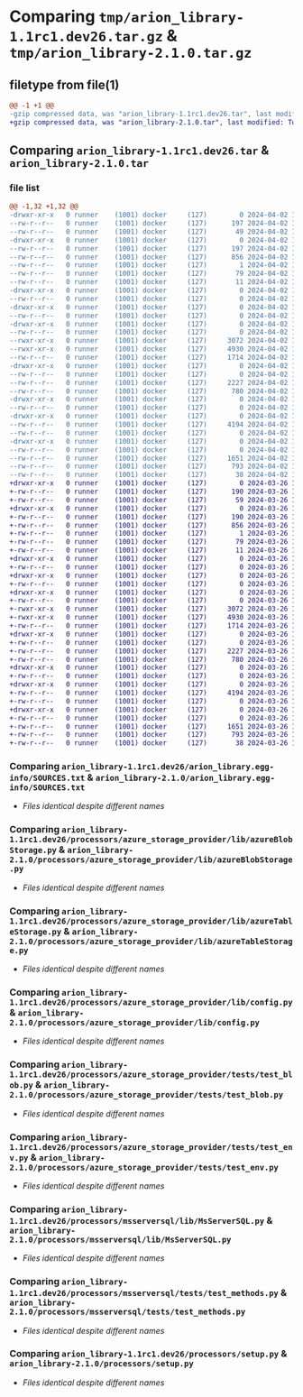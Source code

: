 # Comparing `tmp/arion_library-1.1rc1.dev26.tar.gz` & `tmp/arion_library-2.1.0.tar.gz`

## filetype from file(1)

```diff
@@ -1 +1 @@
-gzip compressed data, was "arion_library-1.1rc1.dev26.tar", last modified: Tue Apr  2 13:08:57 2024, max compression
+gzip compressed data, was "arion_library-2.1.0.tar", last modified: Tue Mar 26 12:35:37 2024, max compression
```

## Comparing `arion_library-1.1rc1.dev26.tar` & `arion_library-2.1.0.tar`

### file list

```diff
@@ -1,32 +1,32 @@
-drwxr-xr-x   0 runner    (1001) docker     (127)        0 2024-04-02 13:08:57.595188 arion_library-1.1rc1.dev26/
--rw-r--r--   0 runner    (1001) docker     (127)      197 2024-04-02 13:08:57.595188 arion_library-1.1rc1.dev26/PKG-INFO
--rw-r--r--   0 runner    (1001) docker     (127)       49 2024-04-02 13:08:53.000000 arion_library-1.1rc1.dev26/README.md
-drwxr-xr-x   0 runner    (1001) docker     (127)        0 2024-04-02 13:08:57.591188 arion_library-1.1rc1.dev26/arion_library.egg-info/
--rw-r--r--   0 runner    (1001) docker     (127)      197 2024-04-02 13:08:57.000000 arion_library-1.1rc1.dev26/arion_library.egg-info/PKG-INFO
--rw-r--r--   0 runner    (1001) docker     (127)      856 2024-04-02 13:08:57.000000 arion_library-1.1rc1.dev26/arion_library.egg-info/SOURCES.txt
--rw-r--r--   0 runner    (1001) docker     (127)        1 2024-04-02 13:08:57.000000 arion_library-1.1rc1.dev26/arion_library.egg-info/dependency_links.txt
--rw-r--r--   0 runner    (1001) docker     (127)       79 2024-04-02 13:08:57.000000 arion_library-1.1rc1.dev26/arion_library.egg-info/requires.txt
--rw-r--r--   0 runner    (1001) docker     (127)       11 2024-04-02 13:08:57.000000 arion_library-1.1rc1.dev26/arion_library.egg-info/top_level.txt
-drwxr-xr-x   0 runner    (1001) docker     (127)        0 2024-04-02 13:08:57.591188 arion_library-1.1rc1.dev26/processors/
--rw-r--r--   0 runner    (1001) docker     (127)        0 2024-04-02 13:08:53.000000 arion_library-1.1rc1.dev26/processors/__init__.py
-drwxr-xr-x   0 runner    (1001) docker     (127)        0 2024-04-02 13:08:57.591188 arion_library-1.1rc1.dev26/processors/azure_storage_provider/
--rw-r--r--   0 runner    (1001) docker     (127)        0 2024-04-02 13:08:53.000000 arion_library-1.1rc1.dev26/processors/azure_storage_provider/__init__.py
-drwxr-xr-x   0 runner    (1001) docker     (127)        0 2024-04-02 13:08:57.595188 arion_library-1.1rc1.dev26/processors/azure_storage_provider/lib/
--rw-r--r--   0 runner    (1001) docker     (127)        0 2024-04-02 13:08:53.000000 arion_library-1.1rc1.dev26/processors/azure_storage_provider/lib/__init__.py
--rwxr-xr-x   0 runner    (1001) docker     (127)     3072 2024-04-02 13:08:53.000000 arion_library-1.1rc1.dev26/processors/azure_storage_provider/lib/azureBlobStorage.py
--rwxr-xr-x   0 runner    (1001) docker     (127)     4930 2024-04-02 13:08:53.000000 arion_library-1.1rc1.dev26/processors/azure_storage_provider/lib/azureTableStorage.py
--rw-r--r--   0 runner    (1001) docker     (127)     1714 2024-04-02 13:08:53.000000 arion_library-1.1rc1.dev26/processors/azure_storage_provider/lib/config.py
-drwxr-xr-x   0 runner    (1001) docker     (127)        0 2024-04-02 13:08:57.595188 arion_library-1.1rc1.dev26/processors/azure_storage_provider/tests/
--rw-r--r--   0 runner    (1001) docker     (127)        0 2024-04-02 13:08:53.000000 arion_library-1.1rc1.dev26/processors/azure_storage_provider/tests/__init__.py
--rw-r--r--   0 runner    (1001) docker     (127)     2227 2024-04-02 13:08:53.000000 arion_library-1.1rc1.dev26/processors/azure_storage_provider/tests/test_blob.py
--rw-r--r--   0 runner    (1001) docker     (127)      780 2024-04-02 13:08:53.000000 arion_library-1.1rc1.dev26/processors/azure_storage_provider/tests/test_env.py
-drwxr-xr-x   0 runner    (1001) docker     (127)        0 2024-04-02 13:08:57.595188 arion_library-1.1rc1.dev26/processors/msserversql/
--rw-r--r--   0 runner    (1001) docker     (127)        0 2024-04-02 13:08:53.000000 arion_library-1.1rc1.dev26/processors/msserversql/__init__.py
-drwxr-xr-x   0 runner    (1001) docker     (127)        0 2024-04-02 13:08:57.595188 arion_library-1.1rc1.dev26/processors/msserversql/lib/
--rw-r--r--   0 runner    (1001) docker     (127)     4194 2024-04-02 13:08:53.000000 arion_library-1.1rc1.dev26/processors/msserversql/lib/MsServerSQL.py
--rw-r--r--   0 runner    (1001) docker     (127)        0 2024-04-02 13:08:53.000000 arion_library-1.1rc1.dev26/processors/msserversql/lib/__init__.py
-drwxr-xr-x   0 runner    (1001) docker     (127)        0 2024-04-02 13:08:57.595188 arion_library-1.1rc1.dev26/processors/msserversql/tests/
--rw-r--r--   0 runner    (1001) docker     (127)        0 2024-04-02 13:08:53.000000 arion_library-1.1rc1.dev26/processors/msserversql/tests/__init__.py
--rw-r--r--   0 runner    (1001) docker     (127)     1651 2024-04-02 13:08:53.000000 arion_library-1.1rc1.dev26/processors/msserversql/tests/test_methods.py
--rw-r--r--   0 runner    (1001) docker     (127)      793 2024-04-02 13:08:53.000000 arion_library-1.1rc1.dev26/processors/setup.py
--rw-r--r--   0 runner    (1001) docker     (127)       38 2024-04-02 13:08:57.595188 arion_library-1.1rc1.dev26/setup.cfg
+drwxr-xr-x   0 runner    (1001) docker     (127)        0 2024-03-26 12:35:37.267429 arion_library-2.1.0/
+-rw-r--r--   0 runner    (1001) docker     (127)      190 2024-03-26 12:35:37.267429 arion_library-2.1.0/PKG-INFO
+-rw-r--r--   0 runner    (1001) docker     (127)       59 2024-03-26 12:35:31.000000 arion_library-2.1.0/README.md
+drwxr-xr-x   0 runner    (1001) docker     (127)        0 2024-03-26 12:35:37.267429 arion_library-2.1.0/arion_library.egg-info/
+-rw-r--r--   0 runner    (1001) docker     (127)      190 2024-03-26 12:35:37.000000 arion_library-2.1.0/arion_library.egg-info/PKG-INFO
+-rw-r--r--   0 runner    (1001) docker     (127)      856 2024-03-26 12:35:37.000000 arion_library-2.1.0/arion_library.egg-info/SOURCES.txt
+-rw-r--r--   0 runner    (1001) docker     (127)        1 2024-03-26 12:35:37.000000 arion_library-2.1.0/arion_library.egg-info/dependency_links.txt
+-rw-r--r--   0 runner    (1001) docker     (127)       79 2024-03-26 12:35:37.000000 arion_library-2.1.0/arion_library.egg-info/requires.txt
+-rw-r--r--   0 runner    (1001) docker     (127)       11 2024-03-26 12:35:37.000000 arion_library-2.1.0/arion_library.egg-info/top_level.txt
+drwxr-xr-x   0 runner    (1001) docker     (127)        0 2024-03-26 12:35:37.267429 arion_library-2.1.0/processors/
+-rw-r--r--   0 runner    (1001) docker     (127)        0 2024-03-26 12:35:31.000000 arion_library-2.1.0/processors/__init__.py
+drwxr-xr-x   0 runner    (1001) docker     (127)        0 2024-03-26 12:35:37.267429 arion_library-2.1.0/processors/azure_storage_provider/
+-rw-r--r--   0 runner    (1001) docker     (127)        0 2024-03-26 12:35:31.000000 arion_library-2.1.0/processors/azure_storage_provider/__init__.py
+drwxr-xr-x   0 runner    (1001) docker     (127)        0 2024-03-26 12:35:37.267429 arion_library-2.1.0/processors/azure_storage_provider/lib/
+-rw-r--r--   0 runner    (1001) docker     (127)        0 2024-03-26 12:35:31.000000 arion_library-2.1.0/processors/azure_storage_provider/lib/__init__.py
+-rwxr-xr-x   0 runner    (1001) docker     (127)     3072 2024-03-26 12:35:31.000000 arion_library-2.1.0/processors/azure_storage_provider/lib/azureBlobStorage.py
+-rwxr-xr-x   0 runner    (1001) docker     (127)     4930 2024-03-26 12:35:31.000000 arion_library-2.1.0/processors/azure_storage_provider/lib/azureTableStorage.py
+-rw-r--r--   0 runner    (1001) docker     (127)     1714 2024-03-26 12:35:31.000000 arion_library-2.1.0/processors/azure_storage_provider/lib/config.py
+drwxr-xr-x   0 runner    (1001) docker     (127)        0 2024-03-26 12:35:37.267429 arion_library-2.1.0/processors/azure_storage_provider/tests/
+-rw-r--r--   0 runner    (1001) docker     (127)        0 2024-03-26 12:35:31.000000 arion_library-2.1.0/processors/azure_storage_provider/tests/__init__.py
+-rw-r--r--   0 runner    (1001) docker     (127)     2227 2024-03-26 12:35:31.000000 arion_library-2.1.0/processors/azure_storage_provider/tests/test_blob.py
+-rw-r--r--   0 runner    (1001) docker     (127)      780 2024-03-26 12:35:31.000000 arion_library-2.1.0/processors/azure_storage_provider/tests/test_env.py
+drwxr-xr-x   0 runner    (1001) docker     (127)        0 2024-03-26 12:35:37.267429 arion_library-2.1.0/processors/msserversql/
+-rw-r--r--   0 runner    (1001) docker     (127)        0 2024-03-26 12:35:31.000000 arion_library-2.1.0/processors/msserversql/__init__.py
+drwxr-xr-x   0 runner    (1001) docker     (127)        0 2024-03-26 12:35:37.267429 arion_library-2.1.0/processors/msserversql/lib/
+-rw-r--r--   0 runner    (1001) docker     (127)     4194 2024-03-26 12:35:31.000000 arion_library-2.1.0/processors/msserversql/lib/MsServerSQL.py
+-rw-r--r--   0 runner    (1001) docker     (127)        0 2024-03-26 12:35:31.000000 arion_library-2.1.0/processors/msserversql/lib/__init__.py
+drwxr-xr-x   0 runner    (1001) docker     (127)        0 2024-03-26 12:35:37.267429 arion_library-2.1.0/processors/msserversql/tests/
+-rw-r--r--   0 runner    (1001) docker     (127)        0 2024-03-26 12:35:31.000000 arion_library-2.1.0/processors/msserversql/tests/__init__.py
+-rw-r--r--   0 runner    (1001) docker     (127)     1651 2024-03-26 12:35:31.000000 arion_library-2.1.0/processors/msserversql/tests/test_methods.py
+-rw-r--r--   0 runner    (1001) docker     (127)      793 2024-03-26 12:35:31.000000 arion_library-2.1.0/processors/setup.py
+-rw-r--r--   0 runner    (1001) docker     (127)       38 2024-03-26 12:35:37.267429 arion_library-2.1.0/setup.cfg
```

### Comparing `arion_library-1.1rc1.dev26/arion_library.egg-info/SOURCES.txt` & `arion_library-2.1.0/arion_library.egg-info/SOURCES.txt`

 * *Files identical despite different names*

### Comparing `arion_library-1.1rc1.dev26/processors/azure_storage_provider/lib/azureBlobStorage.py` & `arion_library-2.1.0/processors/azure_storage_provider/lib/azureBlobStorage.py`

 * *Files identical despite different names*

### Comparing `arion_library-1.1rc1.dev26/processors/azure_storage_provider/lib/azureTableStorage.py` & `arion_library-2.1.0/processors/azure_storage_provider/lib/azureTableStorage.py`

 * *Files identical despite different names*

### Comparing `arion_library-1.1rc1.dev26/processors/azure_storage_provider/lib/config.py` & `arion_library-2.1.0/processors/azure_storage_provider/lib/config.py`

 * *Files identical despite different names*

### Comparing `arion_library-1.1rc1.dev26/processors/azure_storage_provider/tests/test_blob.py` & `arion_library-2.1.0/processors/azure_storage_provider/tests/test_blob.py`

 * *Files identical despite different names*

### Comparing `arion_library-1.1rc1.dev26/processors/azure_storage_provider/tests/test_env.py` & `arion_library-2.1.0/processors/azure_storage_provider/tests/test_env.py`

 * *Files identical despite different names*

### Comparing `arion_library-1.1rc1.dev26/processors/msserversql/lib/MsServerSQL.py` & `arion_library-2.1.0/processors/msserversql/lib/MsServerSQL.py`

 * *Files identical despite different names*

### Comparing `arion_library-1.1rc1.dev26/processors/msserversql/tests/test_methods.py` & `arion_library-2.1.0/processors/msserversql/tests/test_methods.py`

 * *Files identical despite different names*

### Comparing `arion_library-1.1rc1.dev26/processors/setup.py` & `arion_library-2.1.0/processors/setup.py`

 * *Files identical despite different names*

